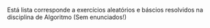 Está lista corresponde a exercícios aleatórios e báscios resolvidos na disciplina de Algoritmo (Sem enunciados!) 
